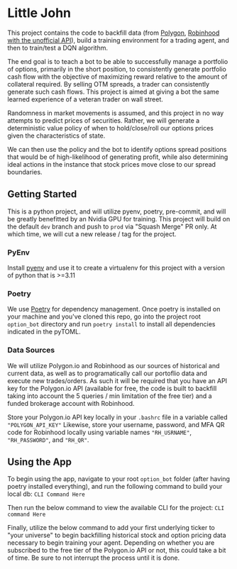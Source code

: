 # Little John

This project contains the code to backfill data (from [Polygon](https://polygon.io), [Robinhood with the unofficial API](https://github.com/robinhood-unofficial/pyrh)), build a training environment for a trading agent, and then to train/test a DQN algorithm.

The end goal is to teach a bot to be able to successfully manage a portfolio of options, primarily in the short position, to consistently generate portfolio cash flow with the objective of maximizing reward relative to the amount of collateral required. By selling OTM spreads, a trader can consistently generate such cash flows. This project is aimed at giving a bot the same learned experience of a veteran trader on wall street.

Randomness in market movements is assumed, and this project in no way attempts to predict prices of securities. Rather, we will generate a deterministic value policy of when to hold/close/roll our options prices given the characteristics of state.

We can then use the policy and the bot to identify options spread positions that would be of high-likelihood of generating profit, while also determining ideal actions in the instance that stock prices move close to our spread boundaries.

## Getting Started

This is a python project, and will utilize pyenv, poetry, pre-commit, and will be greatly benefitted by an Nvidia GPU for training. This project will build on the default `dev` branch and push to `prod` via "Squash Merge" PR only. At which time, we will cut a new release / tag for the project.

### PyEnv

Install [pyenv](https://github.com/pyenv/pyenv) and use it to create a virtualenv for this project with a version of python that is >=3.11

### Poetry

We use [Poetry](https://python-poetry.org/) for dependency management. Once poetry is installed on your machine and you've cloned this repo, go into the project root `option_bot` directory and run `poetry install` to install all dependencies indicated in the pyTOML.

### Data Sources

We will utilize Polygon.io and Robinhood as our sources of historical and current data, as well as to programatically call our portoflio data and execute new trades/orders. As such it will be required that you have an API key for the Polygon.io API (available for free, the code is built to backfill taking into account the 5 queries / min limitation of the free tier) and a funded brokerage account with Robinhood. 

Store your Polygon.io API key locally in your `.bashrc` file in a variable called `"POLYGON_API_KEY"`
Likewise, store your username, password, and MFA QR code for Robinhood locally using variable names `"RH_USRNAME"`, `"RH_PASSWORD"`, and `"RH_QR"`.

## Using the App

To begin using the app, navigate to your root `option_bot` folder (after having poetry installed everything), and run the following command to build your local db:
```CLI Command Here```

Then run the below command to view the available CLI for the project:
```CLI command Here```

Finally, utilize the below command to add your first underlying ticker to "your universe" to begin backfilling historical stock and option pricing data necessary to begin training your agent. Depending on whether you are subscribed to the free tier of the Polygon.io API or not, this could take a bit of time. Be sure to not interrupt the process until it is done.
